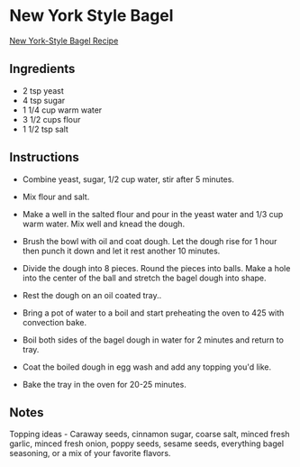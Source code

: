 # New York Style Bagel

[New York-Style Bagel Recipe](https://www.sophisticatedgourmet.com/2009/10/new-york-style-bagel-recipe/)

## Ingredients

- 2 tsp yeast
- 4 tsp sugar
- 1 1/4 cup warm water
- 3 1/2 cups flour
- 1 1/2 tsp salt

## Instructions

- Combine yeast, sugar, 1/2 cup water, stir after 5 minutes.
- Mix flour and salt.
- Make a well in the salted flour and pour in the yeast water and 1/3 cup warm water. Mix well and knead the dough.
- Brush the bowl with oil and coat dough. Let the dough rise for 1 hour then punch it down and let it rest another 10 minutes.
- Divide the dough into 8 pieces. Round the pieces into balls. Make a hole into the center of the ball and stretch the bagel dough into shape.
- Rest the dough on an oil coated tray..
- Bring a pot of water to a boil and start preheating the oven to 425 with convection bake.
- Boil both sides of the bagel dough in water for 2 minutes and return to tray.
- Coat the boiled dough in egg wash and add any topping you'd like.

- Bake the tray in the oven for 20-25 minutes.

## Notes

Topping ideas - Caraway seeds, cinnamon sugar, coarse salt, minced fresh garlic, minced fresh onion, poppy seeds, sesame seeds, everything bagel seasoning, or a mix of your favorite flavors.
